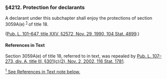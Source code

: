 ### §4212. Protection for declarants ###

A declarant under this subchapter shall enjoy the protections of section 3059A(e) <sup><a href="#4212_1_target" name="4212_1">1</a></sup> of title 18.

([Pub. L. 101–647, title XXV, §2572, Nov. 29, 1990, 104 Stat. 4899](/statviewer.htm?volume=104&page=4899).)

#### References in Text ####

Section 3059A(e) of title 18, referred to in text, was repealed by [Pub. L. 107–273, div. A, title III, §301(c)(2), Nov. 2, 2002, 116 Stat. 1781](/statviewer.htm?volume=116&page=1781).

[<sup>1</sup> See References in Text note below.](#4212_1)